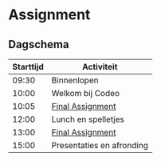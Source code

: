 # Assignment

## Dagschema

| Starttijd | Activiteit                |
|-----------|---------------------------| 
| 09:30     | Binnenlopen               |
| 10:00     | Welkom bij Codeo          |
| 10:05     | [Final Assignment]        |
| 12:00     | Lunch en spelletjes       |
| 13:00     | [Final Assignment]        |
| 15:00     | Presentaties en afronding |

[Final Assignment]: ./../index.html
